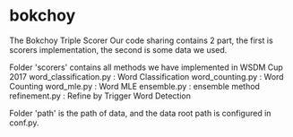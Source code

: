 # bokchoy
The Bokchoy Triple Scorer
Our code sharing contains 2 part, the first is scorers implementation, the second is some data we used.

Folder 'scorers' contains all methods we have implemented in WSDM Cup 2017
word_classification.py : Word Classification
word_counting.py : Word Counting
word_mle.py : Word MLE
ensemble.py : ensemble method
refinement.py : Refine by Trigger Word Detection

Folder 'path' is the path of data, and the data root path is configured in conf.py.
